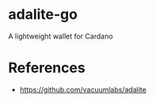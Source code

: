 # adalite-go

A lightweight wallet for Cardano

# References
 - https://github.com/vacuumlabs/adalite
